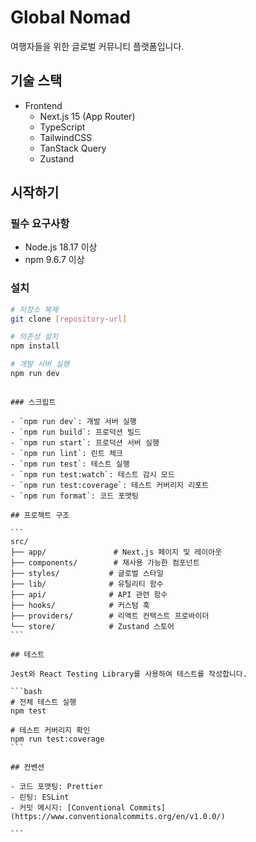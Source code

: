 # Global Nomad

여행자들을 위한 글로벌 커뮤니티 플랫폼입니다.

## 기술 스택

- Frontend
  - Next.js 15 (App Router)
  - TypeScript
  - TailwindCSS
  - TanStack Query
  - Zustand

## 시작하기

### 필수 요구사항

- Node.js 18.17 이상
- npm 9.6.7 이상

### 설치

```bash
# 저장소 복제
git clone [repository-url]

# 의존성 설치
npm install

# 개발 서버 실행
npm run dev
```

````

### 스크립트

- `npm run dev`: 개발 서버 실행
- `npm run build`: 프로덕션 빌드
- `npm run start`: 프로덕션 서버 실행
- `npm run lint`: 린트 체크
- `npm run test`: 테스트 실행
- `npm run test:watch`: 테스트 감시 모드
- `npm run test:coverage`: 테스트 커버리지 리포트
- `npm run format`: 코드 포맷팅

## 프로젝트 구조

```
src/
├── app/               # Next.js 페이지 및 레이아웃
├── components/        # 재사용 가능한 컴포넌트
├── styles/           # 글로벌 스타일
├── lib/              # 유틸리티 함수
├── api/              # API 관련 함수
├── hooks/            # 커스텀 훅
├── providers/        # 리액트 컨텍스트 프로바이더
└── store/            # Zustand 스토어
```

## 테스트

Jest와 React Testing Library를 사용하여 테스트를 작성합니다.

```bash
# 전체 테스트 실행
npm test

# 테스트 커버리지 확인
npm run test:coverage
```

## 컨벤션

- 코드 포맷팅: Prettier
- 린팅: ESLint
- 커밋 메시지: [Conventional Commits](https://www.conventionalcommits.org/en/v1.0.0/)

```
````
